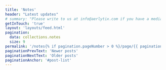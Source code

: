```yaml
---
title: 'Notes'
header: "Latest updates"
# summary: "Please write to us at info@aerlytix.com if you have a media enquiries. We'll do our best to get back to you as soon as possible."
getInTouch: 'true'
layout: 'layouts/feed.html'
pagination:
  data: collections.notes
  size: 9
permalink: '/notes{% if pagination.pageNumber > 0 %}/page/{{ pagination.pageNumber }}{% endif %}/index.html'
paginationPrevText: 'Newer posts'
paginationNextText: 'Older posts'
paginationAnchor: '#post-list'
---
```

